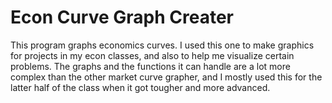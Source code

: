 # Econ Curve Graph Creater

This program graphs economics curves. I used this one to make graphics for projects in my econ classes, and also to help me visualize certain problems. The graphs and the functions it can handle are a lot more complex than the other market curve grapher, and I mostly used this for the latter half of the class when it got tougher and more advanced.
